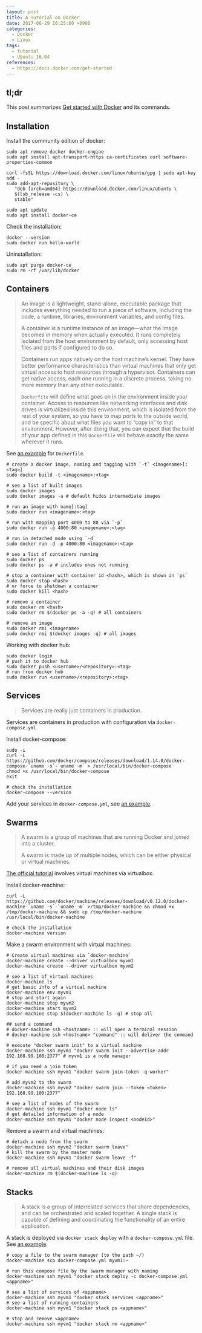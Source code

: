```yaml
---
layout: post
title: A Tutorial on Docker
date: 2017-06-29 16:25:00 +0900
categories:
  - Docker
  - Linux
tags:
  - tutorial
  - Ubuntu 16.04
references:
  - https://docs.docker.com/get-started
---
```


## tl;dr

This post summarizes [Get started with Docker](https://docs.docker.com/get-started) and its commands.

## Installation

Install the community edition of docker:
```shell
sudo apt remove docker docker-engine
sudo apt install apt-transport-https ca-certificates curl software-properties-common

curl -fsSL https://download.docker.com/linux/ubuntu/gpg | sudo apt-key add -
sudo add-apt-repository \
   "deb [arch=amd64] https://download.docker.com/linux/ubuntu \
   $(lsb_release -cs) \
   stable"

sudo apt update
sudo apt install docker-ce
```

Check the installation:
```shell
docker --version
sudo docker run hello-world
```

Uninstallation:
```shell
sudo apt purge docker-ce
sudo rm -rf /var/lib/docker
```

## Containers

> An image is a lightweight, stand-alone, executable package that includes everything needed to run a piece of software, including the code, a runtime, libraries, environment variables, and config files.
>
> A container is a runtime instance of an image—what the image becomes in memory when actually executed. It runs completely isolated from the host environment by default, only accessing host files and ports if configured to do so.
>
> Containers run apps natively on the host machine’s kernel. They have better performance characteristics than virtual machines that only get virtual access to host resources through a hypervisor. Containers can get native access, each one running in a discrete process, taking no more memory than any other executable.
>
> `Dockerfile` will define what goes on in the environment inside your container. Access to resources like networking interfaces and disk drives is virtualized inside this environment, which is isolated from the rest of your system, so you have to map ports to the outside world, and be specific about what files you want to “copy in” to that environment. However, after doing that, you can expect that the build of your app defined in this `Dockerfile` will behave exactly the same wherever it runs.

See [an example](https://docs.docker.com/get-started/part2/#define-a-container-with-a-dockerfile) for `Dockerfile`.

```shell
# create a docker image, naming and tagging with `-t` <imagename>[:<tag>]
sudo docker build -t <imagename>:<tag>

# see a list of built images
sudo docker images
sudo docker images -a # default hides intermediate images

# run an image with name[:tag]
sudo docker run <imagename>:<tag>

# run with mapping port 4000 to 80 via `-p`
sudo docker run -p 4000:80 <imagename>:<tag>

# run in detached mode using `-d`
sudo docker run -d -p 4000:80 <imagename>:<tag>

# see a list of containers running
sudo docker ps
sudo docker ps -a # includes ones not running

# stop a container with container id <hash>, which is shown in `ps`
sudo docker stop <hash>
# or force to shutdown a container
sudo docker kill <hash>

# remove a container
sudo docker rm <hash>
sudo docker rm $(docker ps -a -q) # all containers

# remove an image
sudo docker rmi <imagename>
sudo docker rmi $(docker images -q) # all images
```

Working with docker hub:
```shell
sudo docker login
# push it to docker hub
sudo docker push <username>/<repository>:<tag>
# run from docker hub
sudo docker run <username>/<repository>:<tag>
```

## Services

> Services are really just containers in production.

Services are containers in production with configuration via `docker-compose.yml`

Install docker-compose:
```shell
sudo -i
curl -L https://github.com/docker/compose/releases/download/1.14.0/docker-compose-`uname -s`-`uname -m` > /usr/local/bin/docker-compose
chmod +x /usr/local/bin/docker-compose
exit

# check the installation
docker-compose --version
```

Add your services in `docker-compose.yml`, see [an example](https://docs.docker.com/get-started/part3/#your-first-docker-composeyml-file).

## Swarms

> A swarm is a group of machines that are running Docker and joined into a cluster.
>
> A swarm is made up of multiple nodes, which can be either physical or virtual machines.

[The official tutorial](https://docs.docker.com/get-started/part4) involves virtual machines via virtualbox.

Install docker-machine:
```shell
curl -L https://github.com/docker/machine/releases/download/v0.12.0/docker-machine-`uname -s`-`uname -m` >/tmp/docker-machine && chmod +x /tmp/docker-machine && sudo cp /tmp/docker-machine /usr/local/bin/docker-machine

# check the installation
docker-machine version
```

Make a swarm environment with virtual machines:
```shell
# Create virtual machines via `docker-machine`
docker-machine create --driver virtualbox myvm1
docker-machine create --driver virtualbox myvm2

# see a list of virtual machines
docker-machine ls
# get basic info of a virtual machine
docker-machine env myvm1
# stop and start again
docker-machine stop myvm2
docker-machine start myvm2
docker-machine stop $(docker-machine ls -q) # stop all

## send a command
# docker-machine ssh <hostname> :: will open a terminal session
# docker-machine ssh <hostname> "command" :: will deliver the command

# execute "docker swarm init" to a virtual machine
docker-machine ssh myvm1 "docker swarm init --advertise-addr 192.168.99.100:2377" # myvm1 is a node manager

# if you need a join token
docker-machine ssh myvm1 "docker swarm join-token -q worker"

# add myvm2 to the swarm
docker-machine ssh myvm2 "docker swarm join --token <token> 192.168.99.100:2377"

# see a list of nodes of the swarm
docker-machine ssh myvm1 "docker node ls"
# get detailed information of a node
docker-machine ssh myvm1 "docker node inspect <nodeId>"
```

Remove a swarm and virtual machines:
```shell
# detach a node from the swarm
docker-machine ssh myvm2 "docker swarm leave"
# kill the swarm by the master node
docker-machine ssh myvm1 "docker swarm leave -f"

# remove all virtual machines and their disk images
docker-machine rm $(docker-machine ls -q)
```

## Stacks

> A stack is a group of interrelated services that share dependencies, and can be orchestrated and scaled together. A single stack is capable of defining and coordinating the functionality of an entire application.

A stack is deployed via `docker stack deploy` with a `docker-compose.yml` file. See [an example](https://docs.docker.com/get-started/part5/#add-a-new-service-and-redeploy).

```shell
# copy a file to the swarm manager (to the path ~/)
docker-machine scp docker-compose.yml myvm1:~

# run this compose file by the swarm manager with naming
docker-machine ssh myvm1 "docker stack deploy -c docker-compose.yml <appname>"

# see a list of services of <appname>
docker-machine ssh myvm1 "docker stack services <appname>"
# see a list of running containers
docker-machine ssh myvm1 "docker stack ps <appname>"

# stop and remove <appname>
docker-machine ssh myvm1 "docker stack rm <appname>"
```
